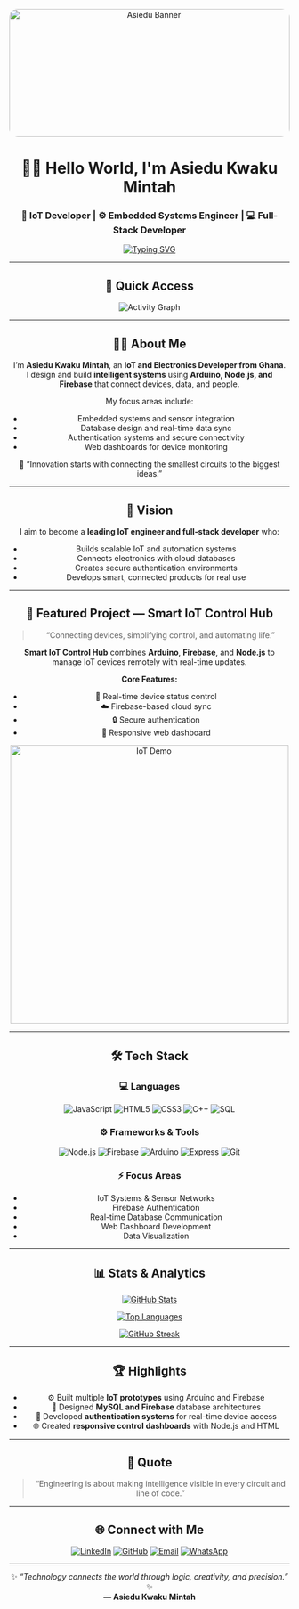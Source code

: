 <!-- 💫 MASTER README — CENTER-ALIGNED • ASIEDU KWAKU MINTAH -->
<div align="center">

<!-- Banner -->
<img src="https://github.com/AsieduDevelopmentHub/AsieduDevelopmentHub/blob/main/images/WhatsApp%20Image%202025-07-06%20at%2021.55.37_d7a5225f.jpg?raw=true"
     alt="Asiedu Banner"
     width="100%"
     height="230px"
     style="object-fit:cover;border-radius:15px;" />

<!-- Hero -->
# 👋🏽 Hello World, I'm **Asiedu Kwaku Mintah**
### 🔌 IoT Developer | ⚙️ Embedded Systems Engineer | 💻 Full-Stack Developer

[![Typing SVG](https://readme-typing-svg.demolab.com?font=Fira+Code&size=22&pause=1000&color=00FFFF&center=true&vCenter=true&width=650&lines=Building+Smart+IoT+Systems;Automating+the+Future+with+Electronics;Securing+Data+with+Firebase+and+Auth)](https://git.io/typing-svg)

</div>

---

<div align="center">

## 🌟 Quick Access

![Activity Graph](https://github-readme-activity-graph.vercel.app/graph?username=AsieduDevelopmentHub&theme=react-dark&bg_color=0D1117&hide_border=false&line=00FFFF&point=FF66C4&custom_title=Contribution+Graph)
</div>

---

<div align="center">

## 👨‍💻 About Me

I’m **Asiedu Kwaku Mintah**, an **IoT and Electronics Developer from Ghana**.  
I design and build **intelligent systems** using **Arduino, Node.js, and Firebase** that connect devices, data, and people.  

My focus areas include:
- Embedded systems and sensor integration  
- Database design and real-time data sync  
- Authentication systems and secure connectivity  
- Web dashboards for device monitoring  

💬 “Innovation starts with connecting the smallest circuits to the biggest ideas.”

</div>

---

<div align="center">

## 🧭 Vision

I aim to become a **leading IoT engineer and full-stack developer** who:
- Builds scalable IoT and automation systems  
- Connects electronics with cloud databases  
- Creates secure authentication environments  
- Develops smart, connected products for real use  

</div>

---

<div align="center">

## 🚀 Featured Project — **Smart IoT Control Hub**

> “Connecting devices, simplifying control, and automating life.”

**Smart IoT Control Hub** combines **Arduino**, **Firebase**, and **Node.js** to manage IoT devices remotely with real-time updates.

**Core Features:**
- 🔌 Real-time device status control  
- ☁️ Firebase-based cloud sync  
- 🔒 Secure authentication  
- 📱 Responsive web dashboard  

<p align="center">
  <img src="https://github.com/CephasTechOrg/AsieduDevelopmentHub/blob/main/images/vitalgo_demo.gif?raw=true" width="500" alt="IoT Demo"/>
</p>

</div>

---

<div align="center">

## 🛠️ Tech Stack

### 💻 Languages
![JavaScript](https://img.shields.io/badge/JavaScript-F7E01D?style=for-the-badge&logo=javascript&logoColor=black)
![HTML5](https://img.shields.io/badge/HTML5-E44D26?style=for-the-badge&logo=html5&logoColor=white)
![CSS3](https://img.shields.io/badge/CSS3-1572B6?style=for-the-badge&logo=css3&logoColor=white)
![C++](https://img.shields.io/badge/C++-00599C?style=for-the-badge&logo=cplusplus&logoColor=white)
![SQL](https://img.shields.io/badge/MySQL-4479A1?style=for-the-badge&logo=mysql&logoColor=white)

### ⚙️ Frameworks & Tools
![Node.js](https://img.shields.io/badge/Node.js-3C873A?style=for-the-badge&logo=node.js&logoColor=white)
![Firebase](https://img.shields.io/badge/Firebase-FFCA28?style=for-the-badge&logo=firebase&logoColor=black)
![Arduino](https://img.shields.io/badge/Arduino-00979D?style=for-the-badge&logo=arduino&logoColor=white)
![Express](https://img.shields.io/badge/Express.js-404D59?style=for-the-badge)
![Git](https://img.shields.io/badge/Git-F05033?style=for-the-badge&logo=git&logoColor=white)

### ⚡ Focus Areas
- IoT Systems & Sensor Networks  
- Firebase Authentication  
- Real-time Database Communication  
- Web Dashboard Development  
- Data Visualization  

</div>

---

<div align="center">

## 📊 Stats & Analytics

[![GitHub Stats](https://github-readme-stats.vercel.app/api?username=AsieduDevelopmentHub&show_icons=true&theme=tokyonight&hide_border=false&bg_color=0D1117&title_color=00FFFF&icon_color=FF66C4&text_color=FFFFFF)](https://github.com/AsieduDevelopmentHub)

[![Top Languages](https://github-readme-stats.vercel.app/api/top-langs/?username=CephasTechOrg&layout=compact&theme=tokyonight&bg_color=0D1117&title_color=00FFFF&text_color=FFFFFF)](https://github.com/AsieduDevelopmentHub)

[![GitHub Streak](https://streak-stats.demolab.com?user=AsieduDevelopmentHubg&theme=tokyonight&ring=FF66C4&fire=FF66C4&currStreakLabel=00FFFF&background=0D1117)](https://git.io/streak-stats)

</div>

---

<div align="center">

## 🏆 Highlights

- ⚙️ Built multiple **IoT prototypes** using Arduino and Firebase  
- 💾 Designed **MySQL and Firebase** database architectures  
- 🔐 Developed **authentication systems** for real-time device access  
- 🌐 Created **responsive control dashboards** with Node.js and HTML  

</div>

---

<div align="center">

## 💬 Quote

> “Engineering is about making intelligence visible in every circuit and line of code.”

</div>

---

<div align="center">

## 🌐 Connect with Me

[![LinkedIn](https://img.shields.io/badge/LinkedIn-0A66C2?style=for-the-badge&logo=linkedin&logoColor=white)](https://www.linkedin.com/in/kwaku-minta-asiedu-52597234a)
[![GitHub](https://img.shields.io/badge/GitHub-181717?style=for-the-badge&logo=github&logoColor=white)](https://github.com/CephasTechOrg)
[![Email](https://img.shields.io/badge/Email-D14836?style=for-the-badge&logo=gmail&logoColor=white)](mailto:asiedudev.hub@gmail.com)
[![WhatsApp](https://img.shields.io/badge/WhatsApp-25D366?style=for-the-badge&logo=whatsapp&logoColor=white)](https://wa.me/+233555257482)

</div>

---

<div align="center">

✨ _“Technology connects the world through logic, creativity, and precision.”_ ✨  
**— Asiedu Kwaku Mintah**

</div>
